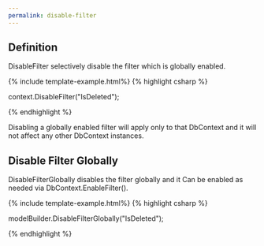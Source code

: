 ```yaml
---
permalink: disable-filter
---
```


## Definition

DisableFilter selectively disable the filter which is globally enabled. 

{% include template-example.html%} 
{% highlight csharp %}

context.DisableFilter("IsDeleted");

{% endhighlight %}

Disabling a globally enabled filter will apply only to that DbContext and it will not affect any other DbContext instances.

## Disable Filter Globally

DisableFilterGlobally disables the filter globally and it Can be enabled as needed via DbContext.EnableFilter().

{% include template-example.html%} 
{% highlight csharp %}

modelBuilder.DisableFilterGlobally("IsDeleted");

{% endhighlight %}